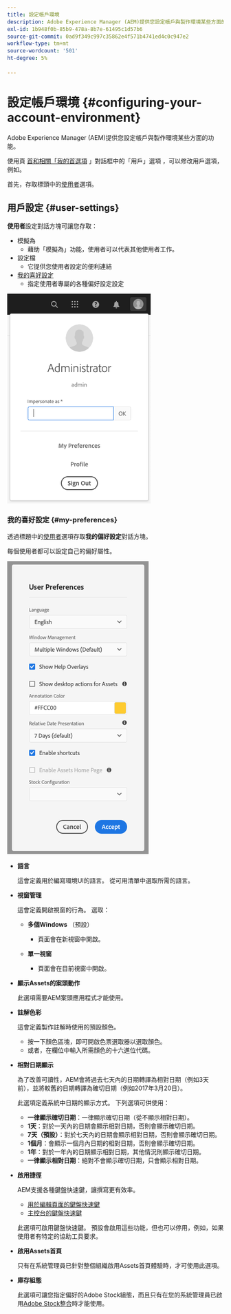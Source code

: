```yaml
---
title: 設定帳戶環境
description: Adobe Experience Manager (AEM)提供您設定帳戶與製作環境某些方面的功能。
exl-id: 1b948f0b-85b9-478a-8b7e-61495c1d57b6
source-git-commit: 0ad9f349c997c35862e4f571b4741ed4c0c947e2
workflow-type: tm+mt
source-wordcount: '501'
ht-degree: 5%

---
```


# 設定帳戶環境 {#configuring-your-account-environment}

Adobe Experience Manager (AEM)提供您設定帳戶與製作環境某些方面的功能。

使用頁 [首和相關「我的首選項](#user-settings) 」對話框中的「用戶」選項 [](/help/sites-cloud/authoring/getting-started/basic-handling.md#the-header)[](#my-preferences) ，可以修改用戶選項，例如。

首先，存取標頭中的[使用者](#user-settings)選項。

## 用戶設定 {#user-settings}

**使用者**&#x200B;設定對話方塊可讓您存取：

* 模擬為
   * 藉助「模擬為」功能，使用者可以代表其他使用者工作。<!--With the [Impersonate as](/help/sites-administering/security.md#impersonating-another-user) functionality, a user can work on behalf of another user.-->
* 設定檔
   * 它提供您使用者設定<!--Offers a convenient link to your [user settings](/help/sites-administering/security.md))-->的便利連結
* [我的喜好設定](#my-preferences)
   * 指定使用者專屬的各種偏好設定設定

![使用者設定](/help/sites-cloud/authoring/assets/user-settings.png)

### 我的喜好設定 {#my-preferences}

透過標題中的[使用者](#user-settings)選項存取&#x200B;**我的偏好設定**&#x200B;對話方塊。

每個使用者都可以設定自己的偏好屬性。

![我的喜好設定](/help/sites-cloud/authoring/assets/user-preferences.png)

* **語言**

  這會定義用於編寫環境UI的語言。 從可用清單中選取所需的語言。

* **視窗管理**

  這會定義開啟視窗的行為。 選取：

   * **多個Windows** （預設）

      * 頁面會在新視窗中開啟。

   * **單一視窗**

      * 頁面會在目前視窗中開啟。

* **顯示Assets的案頭動作**

  此選項需要AEM案頭應用程式才能使用。

* **註解色彩**

  這會定義製作註解時使用的預設顏色。

   * 按一下顏色區塊，即可開啟色票選取器以選取顏色。
   * 或者，在欄位中輸入所需顏色的十六進位代碼。

* **相對日期顯示**

  為了改善可讀性，AEM會將過去七天內的日期轉譯為相對日期（例如3天前），並將較舊的日期轉譯為確切日期（例如2017年3月20日）。

  此選項定義系統中日期的顯示方式。 下列選項可供使用：

   * **一律顯示確切日期**：一律顯示確切日期（從不顯示相對日期）。
   * **1天**：對於一天內的日期會顯示相對日期，否則會顯示確切日期。
   * **7天（預設）**：對於七天內的日期會顯示相對日期，否則會顯示確切日期。
   * **1個月**：會顯示一個月內日期的相對日期，否則會顯示確切日期。
   * **1年**：對於一年內的日期顯示相對日期，其他情況則顯示確切日期。
   * **一律顯示相對日期**：絕對不會顯示確切日期，只會顯示相對日期。

* **啟用捷徑**

  AEM支援各種鍵盤快速鍵，讓撰寫更有效率。

   * [用於編輯頁面的鍵盤快速鍵](/help/sites-cloud/authoring/fundamentals/keyboard-shortcuts.md)
   * [主控台的鍵盤快速鍵](/help/sites-cloud/authoring/getting-started/keyboard-shortcuts.md)

  此選項可啟用鍵盤快速鍵。 預設會啟用這些功能，但也可以停用，例如，如果使用者有特定的協助工具要求。

* **啟用Assets首頁**

  只有在系統管理員已針對整個組織啟用Assets首頁體驗時，才可使用此選項。

* **庫存組態**

  此選項可讓您指定偏好的Adobe Stock組態，而且只有在您的系統管理員已啟用[Adobe Stock整合](/help/assets/aem-assets-adobe-stock.md)時才能使用。
